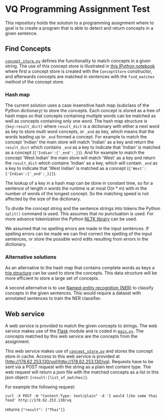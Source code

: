 # VQ Programming Assignment Test

This repository holds the solution to a programming assignment where to goal is to create a program that is able to detect and return concepts in a given sentence.

## Find Concepts

[`concept_store.py`](https://raw.githubusercontent.com/peterroelants/VQ_test/master/concept_store.py) defines the functionality to match concepts in a given string. The use of this concept store is illustrated in [this IPython notebook](http://nbviewer.ipython.org/github/peterroelants/VQ_test/blob/master/VocallQ_tests.ipynb) where first a concept store is created with the `ConceptStore` constructor, and afterwards concepts are matched in sentences with the `find_matches` method of the concept store.

### Hash map

The current solution uses a case insensitive hash map (subclass of the Python dictionary) to store the concepts. Each concept is stored as a tree of hash maps so that concepts containing multiple words can be matched as well as concepts containing only one word. The hash map structure is `{key:result_dict}` where `result_dict` is a dictionary with either a next word as key to store multi word concepts, or `_end` as key, which means that the words leading up to `_end` formed a concept. For example to match the concept 'Indian' the main store will match 'Indian' as a key and return the `result_dict` which contains `_end` as a key to indicate that 'Indian' is matched as a concept (`{'Indian':{'_end':_}}`). And for example to match the concept 'West Indian' the main store will match 'West' as a key and return the `result_dict` which contains 'Indian' as a key, which will contain `_end` as a key to indicate that 'West Indian' is matched as a concept (`{'West':{'Indian':{'_end':_}}}`).

The lookup of a key in a hash map can be done in constant time, so for a sentence of length n words the runtime is at most O(n * m) with m the number of words of the longest concept. So the matching speed is not affected by the size of the dictionary.

To divide the concept string and the sentence strings into tokens the Python `split()` command is used. This assumes that no punctuation is used. For more advance tokenization the Python [NLTK library](http://www.nltk.org/api/nltk.tokenize.html) can be used.

We assumed that no spelling errors are made in the input sentences. If spelling errors can be made we can first correct the spelling of the input sentences, or store the possible word edits resulting from errors in the dictionary.

### Alternative solutions

As an alternative to the hash map that contains complete words as keys a [trie structure](http://en.wikipedia.org/wiki/Trie) can be used to store the concepts. This data structure will be more efficient to store a large set of concepts.

A second alternative is to use [Named-entity recognition (NER)](http://en.wikipedia.org/wiki/Named-entity_recognition) to classify concepts in the given sentences. This would require a dataset with annotated sentences to train the NER classifier.


## Web service

A web service is provided to match the given concepts to strings. The web service makes use of the [Flask](http://flask.pocoo.org/) module and is coded in [`main.py`](https://raw.githubusercontent.com/peterroelants/VQ_test/master/main.py). The concepts matched by this web service are the concepts from the assignment.

This web service makes use of [`concept_store.py`](https://raw.githubusercontent.com/peterroelants/VQ_test/master/concept_store.py) and stores the concept store in cache. Access to this web service is provided at [http://178.62.253.130/vq](http://178.62.253.130/vq). Requests have to be sent via a POST request with the string as a plain text content type. The web request will return a json file with the matched concepts as a list in this json object: `{result:[list_of_matches]}`.

For example the following request:

    curl -X POST -H "Content-Type: text/plain" -d 'I would like some thai food' http://178.62.253.130/vq

returns `{"result": ["Thai"]}`